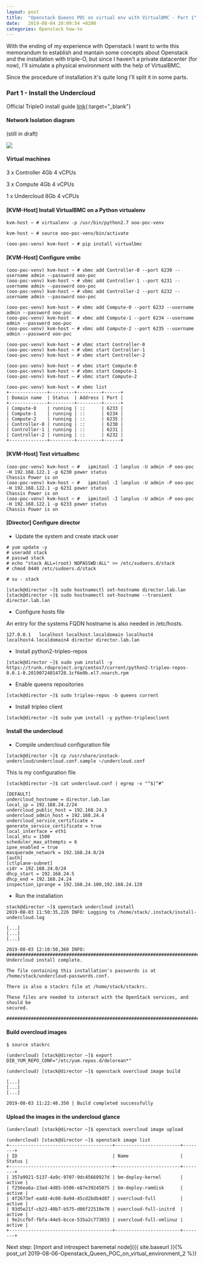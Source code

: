 ```yaml
---
layout: post
title:  "Openstack Queens POC on virtual env with VirtualBMC - Part 1"
date:   2019-08-04 20:09:54 +0200
categories: Openstack how-to
---
```


With the ending of my experience with Openstack I want to write this memorandum to establish and mantain some concepts about Openstack and the installation with triple-O, but since I haven't a private datacenter (for now), I'll simulate a physical environment with the help of VirtualBMC.

Since the procedure of installation it's quite long I'll split it in some parts.

### Part 1 - Install the Undercloud

Official TripleO install guide [link](https://docs.openstack.org/tripleo-docs/latest/install/index.html){:target="_blank"}

#### Network Isolation diagram

(still in draft)

![](/assets/openstack-poc.png)

#### Virtual machines

3 x Controller 4Gb 4 vCPUs

3 x Compute 4Gb 4 vCPUs

1 x Undercloud 8Gb 4 vCPUs

#### [KVM-Host] Install VirtualBMC on a Python virtualenv

```
kvm-host ~ # virtualenv -p /usr/bin/python2.7 ooo-poc-venv

kvm-host ~ # source ooo-poc-venv/bin/activate

(ooo-poc-venv) kvm-host ~ # pip install virtualbmc
```

#### [KVM-Host] Configure vmbc

```
(ooo-poc-venv) kvm-host ~ # vbmc add Controller-0 --port 6230 --username admin --password ooo-poc
(ooo-poc-venv) kvm-host ~ # vbmc add Controller-1 --port 6231 --username admin --password ooo-poc
(ooo-poc-venv) kvm-host ~ # vbmc add Controller-2 --port 6232 --username admin --password ooo-poc

(ooo-poc-venv) kvm-host ~ # vbmc add Compute-0 --port 6233 --username admin --password ooo-poc
(ooo-poc-venv) kvm-host ~ # vbmc add Compute-1 --port 6234 --username admin --password ooo-poc
(ooo-poc-venv) kvm-host ~ # vbmc add Compute-2 --port 6235 --username admin --password ooo-poc

(ooo-poc-venv) kvm-host ~ # vbmc start Controller-0
(ooo-poc-venv) kvm-host ~ # vbmc start Controller-1
(ooo-poc-venv) kvm-host ~ # vbmc start Controller-2

(ooo-poc-venv) kvm-host ~ # vbmc start Compute-0
(ooo-poc-venv) kvm-host ~ # vbmc start Compute-1
(ooo-poc-venv) kvm-host ~ # vbmc start Compute-2

(ooo-poc-venv) kvm-host ~ # vbmc list
+--------------+---------+---------+------+
| Domain name  | Status  | Address | Port |
+--------------+---------+---------+------+
| Compute-0    | running | ::      | 6233 |
| Compute-1    | running | ::      | 6234 |
| Compute-2    | running | ::      | 6235 |
| Controller-0 | running | ::      | 6230 |
| Controller-1 | running | ::      | 6231 |
| Controller-2 | running | ::      | 6232 |
+--------------+---------+---------+------+

```

#### [KVM-Host] Test virtualbmc

```
(ooo-poc-venv) kvm-host ~ #   ipmitool -I lanplus -U admin -P ooo-poc -H 192.168.122.1 -p 6230 power status
Chassis Power is on
(ooo-poc-venv) kvm-host ~ #   ipmitool -I lanplus -U admin -P ooo-poc -H 192.168.122.1 -p 6231 power status
Chassis Power is on
(ooo-poc-venv) kvm-host ~ #   ipmitool -I lanplus -U admin -P ooo-poc -H 192.168.122.1 -p 6233 power status
Chassis Power is on
```

#### [Director] Configure director

* Update the system and create stack user

```
# yum update -y
# useradd stack
# passwd stack
# echo "stack ALL=(root) NOPASSWD:ALL" >> /etc/sudoers.d/stack
# chmod 0440 /etc/sudoers.d/stack

# su - stack

[stack@director ~]$ sudo hostnamectl set-hostname director.lab.lan
[stack@director ~]$ sudo hostnamectl set-hostname --transient director.lab.lan
```

* Configure hosts file

An entry for the systems FQDN hostname is also needed in /etc/hosts.

```
127.0.0.1   localhost localhost.localdomain localhost4 localhost4.localdomain4 director director.lab.lan
```

* Install python2-tripleo-repos

```
[stack@director ~]$ sudo yum install -y https://trunk.rdoproject.org/centos7/current/python2-tripleo-repos-0.0.1-0.20190724014728.1cf6e0b.el7.noarch.rpm
```

* Enable queens repositories

```
[stack@director ~]$ sudo tripleo-repos -b queens current
```

* Install tripleo client

```
[stack@director ~]$ sudo yum install -y python-tripleoclient
```

#### Install the undercloud

* Compile undercloud configuration file

```
[stack@director ~]$ cp /usr/share/instack-undercloud/undercloud.conf.sample ~/undercloud.conf
```

This is my configuration file

```
[stack@director ~]$ cat undercloud.conf | egrep -v "^$|^#"

[DEFAULT]
undercloud_hostname = director.lab.lan
local_ip = 192.168.24.2/24
undercloud_public_host = 192.168.24.3
undercloud_admin_host = 192.168.24.4
undercloud_service_certificate =
generate_service_certificate = true
local_interface = eth1
local_mtu = 1500
scheduler_max_attempts = 6
ipxe_enabled = true
masquerade_network = 192.168.24.0/24
[auth]
[ctlplane-subnet]
cidr = 192.168.24.0/24
dhcp_start = 192.168.24.5
dhcp_end = 192.168.24.24
inspection_iprange = 192.168.24.100,192.168.24.120
```

* Run the installation

```
stack@director ~]$ openstack undercloud install
2019-08-03 11:50:35,226 INFO: Logging to /home/stack/.instack/install-undercloud.log

[...]
[...]
[...]

2019-08-03 12:10:50,360 INFO:
#############################################################################
Undercloud install complete.

The file containing this installation's passwords is at
/home/stack/undercloud-passwords.conf.

There is also a stackrc file at /home/stack/stackrc.

These files are needed to interact with the OpenStack services, and should be
secured.

#############################################################################
```

#### Build overcloud images

```
$ source stackrc

(undercloud) [stack@director ~]$ export DIB_YUM_REPO_CONF="/etc/yum.repos.d/delorean*"

(undercloud) [stack@director ~]$ openstack overcloud image build

[...]
[...]
[...]

2019-08-03 11:22:48.350 | Build completed successfully
```

#### Upload the images in the undercloud glance

```
(undercloud) [stack@director ~]$ openstack overcloud image upload

(undercloud) [stack@director ~]$ openstack image list
+--------------------------------------+------------------------+--------+
| ID                                   | Name                   | Status |
+--------------------------------------+------------------------+--------+
| 357a9921-5137-4a9c-9707-9dc45660927d | bm-deploy-kernel       | active |
| f256ea6a-23ad-4d85-b506-e87e39245075 | bm-deploy-ramdisk      | active |
| 4f2673ef-eadd-4c08-8a94-45cd2bdb4d87 | overcloud-full         | active |
| 93d5e21f-cb23-40b7-b575-d06f22510e70 | overcloud-full-initrd  | active |
| 9e2ccfbf-fbfa-44e5-bcce-535a2c773653 | overcloud-full-vmlinuz | active |
+--------------------------------------+------------------------+--------+
```
Next step: [Import and introspect baremetal node]({{ site.baseurl }}{% post_url 2019-08-06-Openstack_Queen_POC_on_virtual_environment_2 %})
